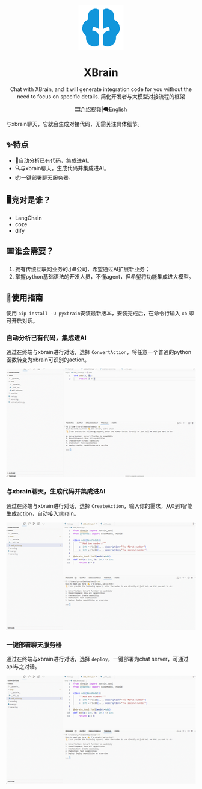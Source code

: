<div align="center"><a name="readme-top">

<img src="./image/README/logo.png" width="120" height="120" alt="XBrain">
<h1>XBrain</h1>

Chat with XBrain, and it will generate integration code for you without the need to focus on specific details.
简化开发者与大模型对接流程的框架

[🎞️]()[介绍视频](https://www.bilibili.com/video/BV1c52FY4E51/?share_source=copy_web&vd_source=c28e503b050f016c21660b69e391d391)|🗨[English](https://github.com/yuruotong1/xbrain/blob/master/README_EN.md)

</div>

与xbrain聊天，它就会生成对接代码，无需关注具体细节。

## ✨特点

* 🌈自动分析已有代码，集成进AI。
* 🔍与xbrain聊天，生成代码并集成进AI。
* 📦一键部署聊天服务器。

## 🖥竞对是谁？

- LangChain
- coze
- dify

## ⌨️谁会需要？

1. 拥有传统互联网业务的小B公司，希望通过AI扩展新业务；
2. 掌握python基础语法的开发人员，不懂agent，但希望将功能集成进大模型。

## 🍬使用指南

使用 `pip install -U pyxbrain`安装最新版本，安装完成后，在命令行输入 `xb` 即可开启对话。

### 自动分析已有代码，集成进AI

通过在终端与xbrain进行对话，选择 `ConvertAction`，将任意一个普通的python函数转变为xbrain可识别的action。

![convert](./image/README/xbrain_convert.gif)

### 与xbrain聊天，生成代码并集成进AI

通过在终端与xbrain进行对话，选择 `CreateAction`，输入你的需求，从0到1智能生成action，自动接入xbrain。

![img](./image/README/xbrain_create.gif)

### 一键部署聊天服务器

通过在终端与xbrain进行对话，选择 `deploy`，一键部署为chat server，可通过api与之对话。

![img](./image/README/xbrain_deploy.gif)
